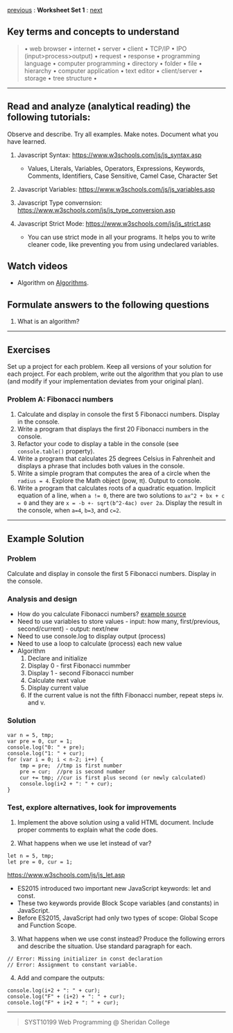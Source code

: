 [previous]() 
: **Worksheet Set 1**
: [next](set02.md)


## Key terms and concepts to understand
> &bull; web browser  &bull; internet  &bull; server  &bull; client  &bull; TCP/IP  &bull; IPO (input>process>output)  &bull; request  &bull; response  &bull; programming language  &bull;  computer programming  &bull; directory  &bull; folder  &bull;  file  &bull; hierarchy  &bull; computer application  &bull;  text editor  &bull; client/server  &bull;  storage  &bull; tree structure &bull;
> 
---



## Read and analyze (analytical reading) the following tutorials:
Observe and describe. Try all examples. Make notes. Document what you have learned.

1. Javascript Syntax: https://www.w3schools.com/js/js_syntax.asp
    - Values, Literals, Variables, Operators, Expressions, Keywords, Comments, Identifiers, Case Sensitive, Camel Case, Character Set

2. Javascript Variables: https://www.w3schools.com/js/js_variables.asp

3. Javascript Type convernsion: https://www.w3schools.com/js/js_type_conversion.asp

4. Javascript Strict Mode: https://www.w3schools.com/js/js_strict.asp

    - You can use strict mode in all your programs. It helps you to write cleaner code, like preventing you from using undeclared variables.



## Watch videos

- Algorithm on [Algorithms](https://youtu.be/6hfOvs8pY1k). 



## Formulate answers to the following questions
1. What is an algorithm?


---


## Exercises
Set up a project for each problem. Keep all versions of your solution for each project.  For each problem, write out the
algorithm that you plan to use (and modify if your implementation deviates from your original
plan).


### Problem A: Fibonacci numbers

1. Calculate and display in console the first 5 Fibonacci numbers. Display in the console.
2. Write a program that displays the first 20 Fibonacci numbers in the console.
3. Refactor your code to display a table in the console (see `console.table()` property).
4. Write a program that calculates 25 degrees Celsius in Fahrenheit and displays a phrase that includes both values in the console.
5. Write a simple program that computes the area of a circle when the `radius = 4`. Explore the Math object (pow, π). Output to console.
6. Write a program that calculates roots of a quadratic equation. Implicit equation of a line, when `a != 0`, there are two solutions to `ax^2 + bx + c = 0` and they are `x = -b +- sqrt(b^2-4ac) over 2a`. Display the result in the console, when `a=4`, `b=3`, and `c=2`.

---

## Example Solution

### Problem
Calculate and display in console the first 5 Fibonacci numbers. Display in the console.

### Analysis and design
- How do you calculate Fibonacci numbers? [example source](https://en.wikipedia.org/wiki/Fibonacci_number)
- Need to use variables to store values - input: how many, first/previous, second/current) - output: next/new
- Need to use console.log to display output (process)
- Need to use a loop to calculate (process) each new value 
- Algorithm
	1. Declare and initialize
 	2. Display 0 - first Fibonacci nummber
 	3. Display 1 - second Fibonacci number
 	4. Calculate next value
 	5. Display current value
 	6. If the current value is not the fifth Fibonacci number, repeat steps iv. and v.

### Solution
```
var n = 5, tmp;
var pre = 0, cur = 1;
console.log("0: " + pre);
console.log("1: " + cur);
for (var i = 0; i < n-2; i++) {
	tmp = pre;  //tmp is first number
	pre = cur;  //pre is second number
	cur += tmp; //cur is first plus second (or newly calculated)
    console.log(i+2 + ": " + cur);
}
```

### Test, explore alternatives, look for improvements
1. Implement the above solution using a valid HTML document. Include proper comments to explain what the code does.


2. What happens when we use let instead of var?
```
let n = 5, tmp;
let pre = 0, cur = 1;
```

https://www.w3schools.com/js/js_let.asp

- ES2015 introduced two important new JavaScript keywords: let and const.
- These two keywords provide Block Scope variables (and constants) in JavaScript.
- Before ES2015, JavaScript had only two types of scope: Global Scope and Function Scope.



3. What happens when we use const instead? Produce the following errors and describe the situation. Use standard paragraph for each.
```
// Error: Missing initializer in const declaration
// Error: Assignment to constant variable.
```

4. Add and compare the outputs:
```
console.log(i+2 + ": " + cur);
console.log("F" + (i+2) + ": " + cur);
console.log("F" + i+2 + ": " + cur);
```


    
---

> SYST10199 Web Programming @ Sheridan College

